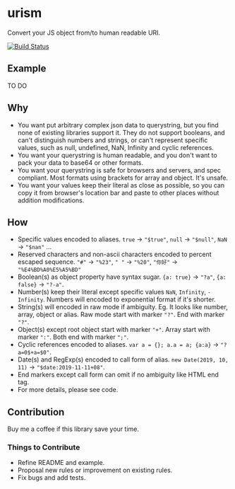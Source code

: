 # urism

Convert your JS object from/to human readable URI.

[![Build Status](https://travis-ci.com/hackwaly/urism.svg?token=pxqyFKtvSJ5zppZXXVbG&branch=master)](https://travis-ci.com/hackwaly/urism)

## Example

TO DO

## Why

* You want put arbitrary complex json data to querystring, but you find none of existing libraries support it. They do not support booleans, and can't distinguish numbers and strings, or can't represent specific values, such as null, undefined, NaN, Infinity and cyclic references.
* You want your querystring is human readable, and you don't want to pack your data to base64 or other formats.
* You want your querystring is safe for browsers and servers, and spec compliant. Most formats using brackets for array and object. It's unsafe.
* You want your values keep their literal as close as possible, so you can copy it from browser's location bar and paste to other places without addition modifications.

## How

* Specific values encoded to aliases. `true` -> `"$true"`, `null` -> `"$null"`, `NaN` -> `"$nan"` ...
* Reserved characters and non-ascii characters encoded to percent escaped sequence. `"#"` -> `"%23"`, `" "` -> `"%20"`, `"你好"` -> `"%E4%BD%A0%E5%A5%BD"`
* Boolean(s) as object property have syntax sugar. `{a: true}` -> `"?a"`, `{a: false}` -> `"?-a"`.
* Number(s) keep their literal except specific values `NaN`, `Infinity`, `-Infinity`. Numbers will encoded to exponential format if it's shorter.
* String(s) will encoded in raw mode if ambiguity. Eg. It looks like number, array, object or alias. Raw mode start with marker `"?"`. End with marker `"?"`.
* Object(s) except root object start with marker `"+"`. Array start with marker `":"`. Both end with marker `";"`.
* Cyclic references encoded to aliases. `var a = {}; a.a = a; {a:a}` -> `"?a=0$+a=$0"`.
* Date(s) and RegExp(s) encoded to call form of alias. `new Date(2019, 10, 11)` -> `"$date:2019-11-11+08"`.
* End markers except call form can omit if no ambiguity like HTML end tag.
* For more details, please see code.

## Contribution

Buy me a coffee if this library save your time.

### Things to Contribute

* Refine README and example.
* Proposal new rules or improvement on existing rules.
* Fix bugs and add tests.

